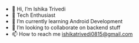- 👋 Hi, I’m Ishika Trivedi
- 👀 Tech Enthusiast
- 🌱 I’m currently learning Android Development
- 💞️ I’m looking to collaborate on backend stuff
- 📫 How to reach me ishikatrivedi0815@gmail.com

<!---
ishikatrivedi/ishikatrivedi is a ✨ special ✨ repository because its `README.md` (this file) appears on your GitHub profile.
You can click the Preview link to take a look at your changes.
--->
